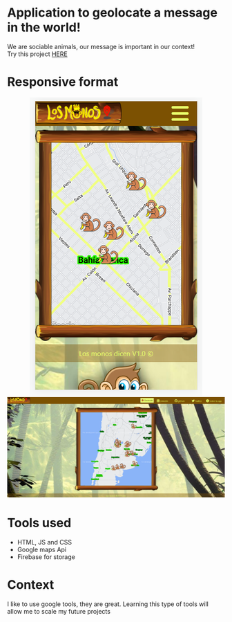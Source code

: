 # Application to geolocate a message in the world!
We are sociable animals, our message is important in our context! <br>
Try this project <a target='_blank' href='https://losmonosdicen.netlify.app/'>HERE</a>
# Responsive format
<p align="center">
	<img  src='./images/mono1.png'/>
	<img  src='./images/mono2.png'/>
</p>

# Tools used
- HTML, JS and CSS
- Google maps Api
- Firebase for storage

# Context
I like to use google tools, they are great. Learning this type of tools will allow me to scale my future projects
